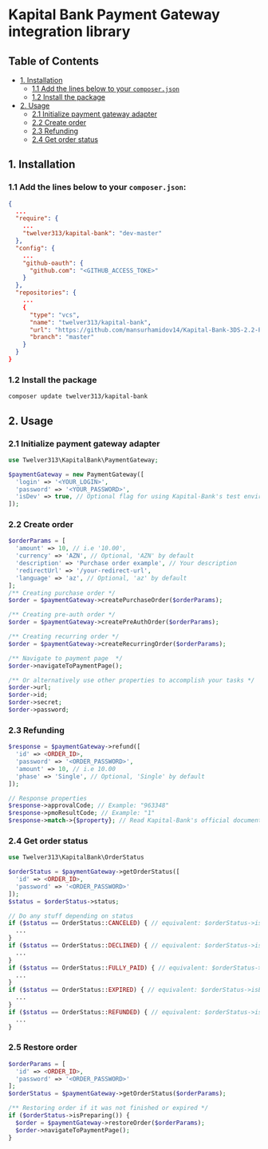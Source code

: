 # Kapital Bank Payment Gateway integration library

## Table of Contents

- [1. Installation](#1-installation)
    - [1.1 Add the lines below to your `composer.json`](#11-add-the-lines-below-to-your-composerjson)
    - [1.2 Install the package](#12-install-the-package)
- [2. Usage](#2-usage)
    - [2.1 Initialize payment gateway adapter](#21-initialize-payment-gateway-adapter)
    - [2.2 Create order](#22-create-order)
    - [2.3 Refunding](#23-refunding)
    - [2.4 Get order status](#24-get-order-status)

## 1. Installation
### 1.1 Add the lines below to your `composer.json`:
```json
{
  ...
  "require": {
    ...
    "twelver313/kapital-bank": "dev-master"
  },
  "config": {
    ...
    "github-oauth": {
      "github.com": "<GITHUB_ACCESS_TOKE>"
    }
  },
  "repositories": {
    ...
    {
      "type": "vcs",
      "name": "twelver313/kapital-bank",
      "url": "https://github.com/mansurhamidov14/Kapital-Bank-3DS-2.2-Payment-Adapter-PHP-.git",
      "branch": "master"
    }
  }
}
```

### 1.2 Install the package
```composer update twelver313/kapital-bank```

## 2. Usage
### 2.1 Initialize payment gateway adapter
```php
use Twelver313\KapitalBank\PaymentGateway;

$paymentGateway = new PaymentGateway([
  'login' => '<YOUR_LOGIN>',
  'password' => '<YOUR_PASSWORD>',
  'isDev' => true, // Optional flag for using Kapital-Bank's test environment
]);
```

### 2.2 Create order
```php
$orderParams = [
  'amount' => 10, // i.e '10.00',
  'currency' => 'AZN', // Optional, 'AZN' by default
  'description' => 'Purchase order example', // Your description
  'redirectUrl' => '/your-redirect-url',
  'language' => 'az', // Optional, 'az' by default
];
/** Creating purchase order */
$order = $paymentGateway->createPurchaseOrder($orderParams);

/** Creating pre-auth order */
$order = $paymentGateway->createPreAuthOrder($orderParams);

/** Creating recurring order */
$order = $paymentGateway->createRecurringOrder($orderParams);

/** Navigate to payment page  */
$order->navigateToPaymentPage(); 

/** Or alternatively use other properties to accomplish your tasks */
$order->url;
$order->id;
$order->secret;
$order->password;
```

### 2.3 Refunding
```php
$response = $paymentGateway->refund([
  'id' => <ORDER_ID>,
  'password' => '<ORDER_PASSWORD>',
  'amount' => 10, // i.e 10.00
  'phase' => 'Single', // Optional, 'Single' by default
]);

// Response properties
$response->approvalCode; // Example: "963348"
$response->pmoResultCode; // Example: "1"
$response->match->{$property}; // Read Kapital-Bank's official documentation see possible properties to refer
```

### 2.4 Get order status
```php
use Twelver313\KapitalBank\OrderStatus

$orderStatus = $paymentGateway->getOrderStatus([
  'id' => <ORDER_ID>,
  'password' => '<ORDER_PASSWORD>' 
]);
$status = $orderStatus->status;

// Do any stuff depending on status
if ($status == OrderStatus::CANCELED) { // equivalent: $orderStatus->isCanceled()
  ...
}
if ($status == OrderStatus::DECLINED) { // equivalent: $orderStatus->isDeclined()
  ...
}
if ($status == OrderStatus::FULLY_PAID) { // equivalent: $orderStatus->isFullyPaid()
  ...
}
if ($status == OrderStatus::EXPIRED) { // equivalent: $orderStatus->isExpired()
  ...
}
if ($status == OrderStatus::REFUNDED) { // equivalent: $orderStatus->isRefunded()
  ...
}
```

### 2.5 Restore order
```php
$orderParams = [
  'id' => <ORDER_ID>,
  'password' => '<ORDER_PASSWORD>' 
];
$orderStatus = $paymentGateway->getOrderStatus($orderParams);

/** Restoring order if it was not finished or expired */
if ($orderStatus->isPreparing()) {
  $order = $paymentGateway->restoreOrder($orderParams);
  $order->navigateToPaymentPage();
}
```

